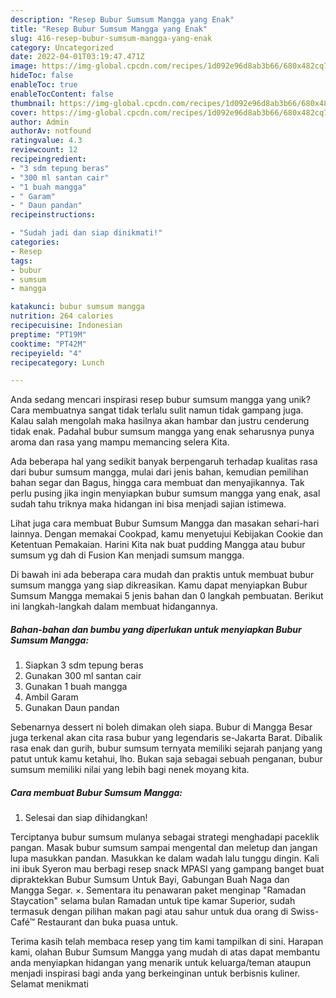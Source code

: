 ```yaml
---
description: "Resep Bubur Sumsum Mangga yang Enak"
title: "Resep Bubur Sumsum Mangga yang Enak"
slug: 416-resep-bubur-sumsum-mangga-yang-enak
category: Uncategorized
date: 2022-04-01T03:19:47.471Z
image: https://img-global.cpcdn.com/recipes/1d092e96d8ab3b66/680x482cq70/bubur-sumsum-mangga-foto-resep-utama.jpg
hideToc: false
enableToc: true
enableTocContent: false
thumbnail: https://img-global.cpcdn.com/recipes/1d092e96d8ab3b66/680x482cq70/bubur-sumsum-mangga-foto-resep-utama.jpg
cover: https://img-global.cpcdn.com/recipes/1d092e96d8ab3b66/680x482cq70/bubur-sumsum-mangga-foto-resep-utama.jpg
author: Admin
authorAv: notfound
ratingvalue: 4.3
reviewcount: 12
recipeingredient:
- "3 sdm tepung beras"
- "300 ml santan cair"
- "1 buah mangga"
- " Garam"
- " Daun pandan"
recipeinstructions:

- "Sudah jadi dan siap dinikmati!"
categories:
- Resep
tags:
- bubur
- sumsum
- mangga

katakunci: bubur sumsum mangga 
nutrition: 264 calories
recipecuisine: Indonesian
preptime: "PT19M"
cooktime: "PT42M"
recipeyield: "4"
recipecategory: Lunch

---
```





Anda sedang mencari inspirasi resep bubur sumsum mangga yang unik? Cara membuatnya sangat tidak terlalu sulit namun tidak gampang juga. Kalau salah mengolah maka hasilnya akan hambar dan justru cenderung tidak enak. Padahal bubur sumsum mangga yang enak seharusnya punya aroma dan rasa yang mampu memancing selera Kita.





Ada beberapa hal yang sedikit banyak berpengaruh terhadap kualitas rasa dari bubur sumsum mangga, mulai dari jenis bahan, kemudian pemilihan bahan segar dan Bagus, hingga cara membuat dan menyajikannya. Tak perlu pusing jika ingin menyiapkan bubur sumsum mangga yang enak,      asal sudah tahu triknya maka hidangan ini bisa menjadi sajian istimewa.














Lihat juga cara membuat Bubur Sumsum Mangga dan masakan sehari-hari lainnya. Dengan memakai Cookpad, kamu menyetujui Kebijakan Cookie dan Ketentuan Pemakaian. Harini Kita nak buat pudding Mangga atau bubur sumsum yg dah di Fusion Kan menjadi sumsum mangga.






Di bawah ini ada beberapa cara mudah dan praktis untuk membuat bubur sumsum mangga yang siap dikreasikan. Kamu dapat menyiapkan Bubur Sumsum Mangga memakai 5 jenis bahan dan 0 langkah pembuatan. Berikut ini langkah-langkah dalam membuat hidangannya.

<!--inarticleads1-->

##### Bahan-bahan dan bumbu yang diperlukan untuk menyiapkan Bubur Sumsum Mangga:

1. Siapkan 3 sdm tepung beras
1. Gunakan 300 ml santan cair
1. Gunakan 1 buah mangga
1. Ambil  Garam
1. Gunakan  Daun pandan


Sebenarnya dessert ni boleh dimakan oleh siapa. Bubur di Mangga Besar juga terkenal akan cita rasa bubur yang legendaris se-Jakarta Barat. Dibalik rasa enak dan gurih, bubur sumsum ternyata memiliki sejarah panjang yang patut untuk kamu ketahui, lho. Bukan saja sebagai sebuah penganan, bubur sumsum memiliki nilai yang lebih bagi nenek moyang kita. 

<!--inarticleads2-->

##### Cara membuat Bubur Sumsum Mangga:


1. Selesai dan siap dihidangkan!

Terciptanya bubur sumsum mulanya sebagai strategi menghadapi paceklik pangan. Masak bubur sumsum sampai mengental dan meletup dan jangan lupa masukkan pandan. Masukkan ke dalam wadah lalu tunggu dingin. Kali ini ibuk Syeron mau berbagi resep snack MPASI yang gampang banget buat dipraktekkan Bubur Sumsum Untuk Bayi, Gabungan Buah Naga dan Mangga Segar. ×. Sementara itu penawaran paket menginap &#34;Ramadan Staycation&#34; selama bulan Ramadan untuk tipe kamar Superior, sudah termasuk dengan pilihan makan pagi atau sahur untuk dua orang di Swiss-Café™ Restaurant dan buka puasa untuk. 

Terima kasih telah membaca resep yang tim kami tampilkan di sini. Harapan kami, olahan Bubur Sumsum Mangga yang mudah di atas dapat membantu anda menyiapkan hidangan yang menarik untuk keluarga/teman ataupun menjadi inspirasi bagi anda yang berkeinginan untuk berbisnis kuliner. Selamat menikmati
